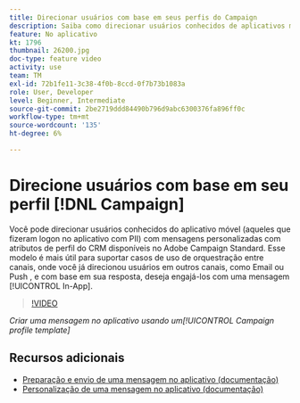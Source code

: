 ```yaml
---
title: Direcionar usuários com base em seus perfis do Campaign
description: Saiba como direcionar usuários conhecidos de aplicativos móveis com mensagens personalizadas com atributos de perfil do CRM.
feature: No aplicativo
kt: 1796
thumbnail: 26200.jpg
doc-type: feature video
activity: use
team: TM
exl-id: 72b1fe11-3c38-4f0b-8ccd-0f7b73b1083a
role: User, Developer
level: Beginner, Intermediate
source-git-commit: 2be2719ddd84490b796d9abc6300376fa896ff0c
workflow-type: tm+mt
source-wordcount: '135'
ht-degree: 6%

---
```


# Direcione usuários com base em seu perfil [!DNL Campaign]

Você pode direcionar usuários conhecidos do aplicativo móvel (aqueles que fizeram logon no aplicativo com PII) com mensagens personalizadas com atributos de perfil do CRM disponíveis no Adobe Campaign Standard. Esse modelo é mais útil para suportar casos de uso de orquestração entre canais, onde você já direcionou usuários em outros canais, como Email ou Push , e com base em sua resposta, deseja engajá-los com uma mensagem [!UICONTROL In-App].

>[!VIDEO](https://video.tv.adobe.com/v/26200?quality=12)

*Criar uma mensagem no aplicativo usando um[!UICONTROL Campaign profile template]*

## Recursos adicionais

* [Preparação e envio de uma mensagem no aplicativo (documentação)](https://docs.adobe.com/content/help/en/campaign-standard/using/communication-channels/in-app-messaging/preparing-and-sending-an-in-app-message.html)
* [Personalização de uma mensagem no aplicativo (documentação)](https://docs.adobe.com/content/help/en/campaign-standard/using/communication-channels/in-app-messaging/customizing-an-in-app-message.html)
